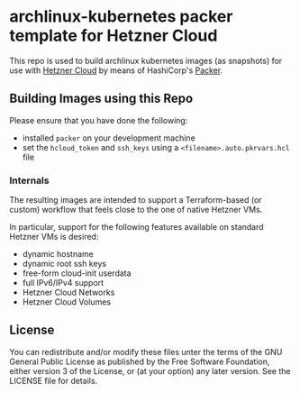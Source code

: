 # archlinux-kubernetes packer template for Hetzner Cloud

This repo is used to build archlinux kubernetes images (as snapshots) for use with [Hetzner Cloud](https://www.hetzner.de/cloud) by means of HashiCorp's [Packer](https://packer.io/).

## Building Images using this Repo

Please ensure that you have done the following:

  - installed `packer` on your development machine
  - set the `hcloud_token` and `ssh_keys` using a `<filename>.auto.pkrvars.hcl` file

### Internals

The resulting images are intended to support a Terraform-based (or
custom) workflow that feels close to the one of native Hetzner VMs.

In particular, support for the following features available on
standard Hetzner VMs is desired:

  - dynamic hostname
  - dynamic root ssh keys
  - free-form cloud-init userdata
  - full IPv6/IPv4 support
  - Hetzner Cloud Networks
  - Hetzner Cloud Volumes

## License

You can redistribute and/or modify these files unter the terms of the
GNU General Public License as published by the Free Software
Foundation, either version 3 of the License, or (at your option) any
later version. See the LICENSE file for details.
